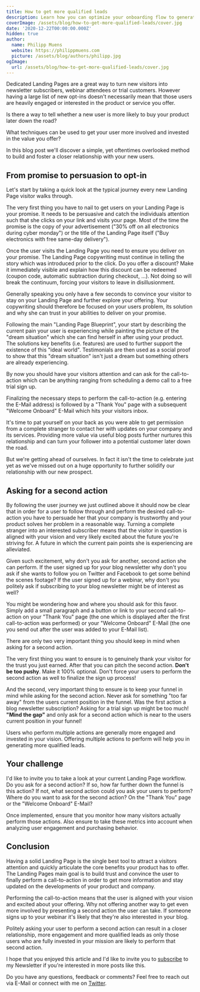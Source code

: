 ```yaml
---
title: How to get more qualified leads
description: Learn how you can optimize your onboarding flow to generate more engaged and qualified leads.
coverImage: /assets/blog/how-to-get-more-qualified-leads/cover.jpg
date: '2020-12-22T00:00:00.000Z'
hidden: true
author:
  name: Philipp Muens
  website: https://philippmuens.com
  picture: /assets/blog/authors/philipp.jpg
ogImage:
  url: /assets/blog/how-to-get-more-qualified-leads/cover.jpg
---
```


Dedicated Landing Pages are a great way to turn new visitors into newsletter subscribers, webinar attendees or trial customers. However having a large list of new opt-ins doesn't necessarily mean that those users are heavily engaged or interested in the product or service you offer.

Is there a way to tell whether a new user is more likely to buy your product later down the road?

What techniques can be used to get your user more involved and invested in the value you offer?

In this blog post we'll discover a simple, yet oftentimes overlooked method to build and foster a closer relationship with your new users.

## From promise to persuasion to opt-in

Let's start by taking a quick look at the typical journey every new Landing Page visitor walks through.

The very first thing you have to nail to get users on your Landing Page is your promise. It needs to be persuasive and catch the individuals attention such that she clicks on your link and visits your page. Most of the time the promise is the copy of your advertisement ("30% off on all electronics during cyber monday") or the title of the Landing Page itself ("Buy electronics with free same-day delivery").

Once the user visits the Landing Page you need to ensure you deliver on your promise. The Landing Page copywriting must continue in telling the story which was introduced prior to the click. Do you offer a discount? Make it immediately visible and explain how this discount can be redeemed (coupon code, automatic subtraction during checkout, ...). Not doing so will break the continuum, forcing your visitors to leave in disillusionment.

Generally speaking you only have a few seconds to convince your visitor to stay on your Landing Page and further explore your offering. Your copywriting should therefore be focused on your users problem, its solution and why she can trust in your abilities to deliver on your promise.

Following the main "Landing Page Blueprint", your start by describing the current pain your user is experiencing while painting the picture of the "dream situation" which she can find herself in after using your product. The solutions key benefits (i.e. features) are used to further support the existence of this "ideal world". Testimonials are then used as a social proof to show that this "dream situation" isn't just a dream but something others are already experiencing.

By now you should have your visitors attention and can ask for the call-to-action which can be anything ranging from scheduling a demo call to a free trial sign up.

Finalizing the necessary steps to perform the call-to-action (e.g. entering the E-Mail address) is followed by a "Thank You" page with a subsequent "Welcome Onboard" E-Mail which hits your visitors inbox.

It's time to pat yourself on your back as you were able to get permission from a complete stranger to contact her with updates on your company and its services. Providing more value via useful blog posts further nurtures this relationship and can turn your follower into a potential customer later down the road.

But we're getting ahead of ourselves. In fact it isn't the time to celebrate just yet as we've missed out on a huge opportunity to further solidify our relationship with our new prospect.

## Asking for a second action

By following the user journey we just outlined above it should now be clear that in order for a user to follow through and perform the desired call-to-action you have to persuade her that your company is trustworthy and your product solves her problem in a reasonable way. Turning a complete stranger into an interested subscriber means that the visitor in question is aligned with your vision and very likely excited about the future you're striving for. A future in which the current pain points she is experiencing are alleviated.

Given such excitement, why don't you ask for another, second action she can perform. If the user signed up for your blog newsletter why don't you ask if she wants to follow you on Twitter and Facebook to get some behind the scenes footage? If the user signed up for a webinar, why don't you politely ask if subscribing to your blog newsletter might be of interest as well?

You might be wondering how and where you should ask for this favor. Simply add a small paragraph and a button or link to your second call-to-action on your "Thank You" page (the one which is displayed after the first call-to-action was performed) or your "Welcome Onboard" E-Mail (the one you send out after the user was added to your E-Mail list).

There are only two very important thing you should keep in mind when asking for a second action.

The very first thing you want to ensure is to genuinely thank your visitor for the trust you just earned. After that you can pitch the second action. **Don't be too pushy**. Make it 100% optional. Don't force your users to perform the second action as well to finalize the sign up process!

And the second, very important thing to ensure is to keep your funnel in mind while asking for the second action. Never ask for something "too far away" from the users current position in the funnel. Was the first action a blog newsletter subscription? Asking for a trial sign up might be too much! **"Mind the gap"** and only ask for a second action which is near to the users current position in your funnel!

Users who perform multiple actions are generally more engaged and invested in your vision. Offering multiple actions to perform will help you in generating more qualified leads.

## Your challenge

I'd like to invite you to take a look at your current Landing Page workflow. Do you ask for a second action? If so, how far further down the funnel is this action? If not, what second action could you ask your users to perform? Where do you want to ask for the second action? On the "Thank You" page or the "Welcome Onboard" E-Mail?

Once implemented, ensure that you monitor how many visitors actually perform those actions. Also ensure to take these metrics into account when analyzing user engagement and purchasing behavior.

## Conclusion

Having a solid Landing Page is the single best tool to attract a visitors attention and quickly articulate the core benefits your product has to offer. The Landing Pages main goal is to build trust and convince the user to finally perform a call-to-action in order to get more information and stay updated on the developments of your product and company.

Performing the call-to-action means that the user is aligned with your vision and excited about your offering. Why not offering another way to get even more involved by presenting a second action the user can take. If someone signs up to your webinar it's likely that they're also interested in your blog.

Politely asking your user to perform a second action can result in a closer relationship, more engagement and more qualified leads as only those users who are fully invested in your mission are likely to perform that second action.

I hope that you enjoyed this article and I'd like to invite you to [subscribe](/subscribe) to my Newsletter if you're interested in more posts like this.

Do you have any questions, feedback or comments? Feel free to reach out via E-Mail or connect with me on [Twitter](https://twitter.com/pmmuens).
